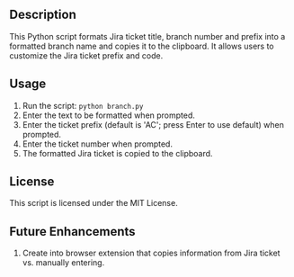 ## Description

This Python script formats Jira ticket title, branch number and prefix into a formatted branch name and copies it to the clipboard. It allows users to customize the Jira ticket prefix and code.

## Usage

1. Run the script: `python branch.py`
2. Enter the text to be formatted when prompted.
3. Enter the ticket prefix (default is 'AC'; press Enter to use default) when prompted.
4. Enter the ticket number when prompted.
5. The formatted Jira ticket is copied to the clipboard.

## License
This script is licensed under the MIT License.

## Future Enhancements
1. Create into browser extension that copies information from Jira ticket vs. manually entering.
